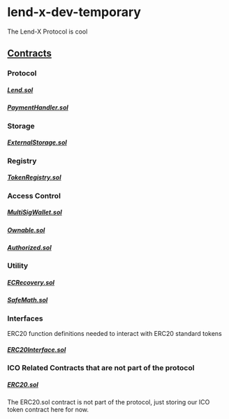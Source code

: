# lend-x-dev-temporary
The Lend-X Protocol is cool

## [Contracts](/contracts)

### Protocol
##### [Lend.sol](/contracts/Lend.sol)
##### [PaymentHandler.sol](/contracts/PaymentHandler.sol)

### Storage
##### [ExternalStorage.sol](/contracts/ExternalStorage.sol)

### Registry
##### [TokenRegistry.sol](/contracts/TokenRegistry.sol)

### Access Control
##### [MultiSigWallet.sol](/contracts/MultiSigWallet.sol)
##### [Ownable.sol](/contracts/Ownable.sol)
##### [Authorized.sol](/contracts/Authorized.sol)

### Utility
##### [ECRecovery.sol](/contracts/ECRecovery.sol)
##### [SafeMath.sol](/contracts/SafeMath.sol)

### Interfaces
ERC20 function definitions needed to interact with ERC20 standard tokens
##### [ERC20Interface.sol](/contracts/ERC20Interface.sol)


### ICO Related Contracts that are not part of the protocol
##### [ERC20.sol](/ico/ERC20.sol)
The ERC20.sol contract is not part of the protocol, just storing our ICO token contract here for now.
